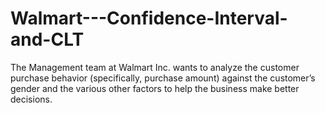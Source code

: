 # Walmart---Confidence-Interval-and-CLT
The Management team at Walmart Inc. wants to analyze the customer purchase behavior (specifically, purchase amount) against the customer’s gender and the various other factors to help the business make better decisions.
